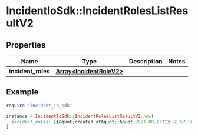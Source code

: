 # IncidentIoSdk::IncidentRolesListResultV2

## Properties

| Name | Type | Description | Notes |
| ---- | ---- | ----------- | ----- |
| **incident_roles** | [**Array&lt;IncidentRoleV2&gt;**](IncidentRoleV2.md) |  |  |

## Example

```ruby
require 'incident_io_sdk'

instance = IncidentIoSdk::IncidentRolesListResultV2.new(
  incident_roles: [{&quot;created_at&quot;:&quot;2021-08-17T13:28:57.801578Z&quot;,&quot;description&quot;:&quot;The person currently coordinating the incident&quot;,&quot;id&quot;:&quot;01FCNDV6P870EA6S7TK1DSYDG0&quot;,&quot;instructions&quot;:&quot;Take point on the incident; Make sure people are clear on responsibilities&quot;,&quot;name&quot;:&quot;Incident Lead&quot;,&quot;role_type&quot;:&quot;lead&quot;,&quot;shortform&quot;:&quot;lead&quot;,&quot;updated_at&quot;:&quot;2021-08-17T13:28:57.801578Z&quot;}]
)
```

